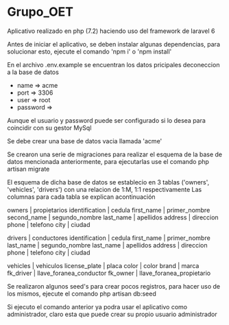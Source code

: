 # Grupo_OET
Aplicativo realizado en php (7.2) haciendo uso del framework de laravel 6

Antes de iniciar el aplicativo, se deben instalar algunas dependencias, para solucionar esto, ejecute el comando
'npm i' o 'npm install'

En el archivo .env.example se encuentran los datos pricipales deconeccion a la base de datos
- name => acme
- port => 3306
- user => root
- password => 

Aunque el usuario y password puede ser configurado si lo desea para coincidir con su gestor MySql

Se debe crear una base de datos vacia llamada 'acme'

Se crearon una serie de migraciones para realizar el esquema de la base de datos mencionada anteriormente, para ejecutarlas use el comando
php artisan migrate

El esquema de dicha base de datos se establecio en 3 tablas ('owners', 'vehicles', 'drivers') con una relacion de 1:M, 1:1 respectivamente
Las columnas para cada tabla se explican acontinuación

owners              | propietarios
    identification  | cedula
    first_name      | primer_nombre
    second_name     | segundo_nombre
    last_name       | apellidos
    address         | direccion
    phone           | telefono
    city            | ciudad

drivers             | conductores
    identification  | cedula
    first_name      | primer_nombre
    last_name       | segundo_nombre
    last_name       | apellidos
    address         | direccion
    phone           | telefono
    city            | ciudad

vehicles            | vehiculos
    license_plate   | placa
    color           | color
    brand           | marca
    fk_driver       | llave_foranea_conductor
    fk_owner        | llave_foranea_propietario

Se realizaron algunos seed's para crear pocos registros, para hacer uso de los mismos, ejecute el comando
php artisan db:seed

Si ejecuto el comando anterior ya podra usar el aplicativo como administrador, claro esta que puede crear su propio usuario administrador